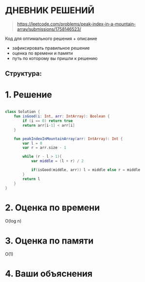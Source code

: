 # ДНЕВНИК РЕШЕНИЙ

> https://leetcode.com/problems/peak-index-in-a-mountain-array/submissions/1758146523/


Код для оптимального решения + описание 

- зафиксировать правильное решение
- оценка по времени и памяти
- путь по которому вы пришли к решению


## Структура:

# 1. Решение

```kotlin

class Solution {
    fun isGood(i: Int, arr: IntArray): Boolean {
        if (i == 0) return true
        return arr[i-1] < arr[i]
    }

    fun peakIndexInMountainArray(arr: IntArray): Int {
        var l = 0
        var r = arr.size - 1

        while (r - l > 1){
            var middle = (l + r) / 2

            if(isGood(middle, arr)) l = middle else r = middle
        }
        return l
    }
}

```


# 2. Оценка по времени
O(log n)
# 3. Оценка по памяти
O(1)

# 4. Ваши объяснения


